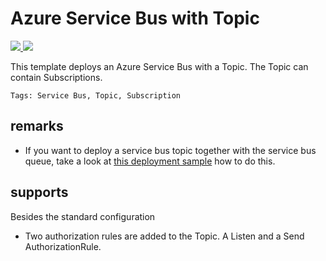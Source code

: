 # Azure Service Bus with Topic

<a href="https://portal.azure.com/#create/Microsoft.Template/uri/https%3A%2F%2Fraw.githubusercontent.com%2Fpascalnaber%2FEnterpriseARMTemplates%2Fmaster%2FResources%2FMicrosoft.ServiceBus(Topic)%2Fazuredeploy.json" target="_blank">
    <img src="http://azuredeploy.net/deploybutton.png"/>
</a>
<a href="http://armviz.io/#/?load=https%3A%2F%2Fraw.githubusercontent.com%2Fpascalnaber%2FEnterpriseARMTemplates%2Fmaster%2FResources%2FMicrosoft.ServiceBus(Topic)%2Fazuredeploy.json" target="_blank">
    <img src="http://armviz.io/visualizebutton.png"/>
</a>

This template deploys an Azure Service Bus with a Topic. The Topic can contain Subscriptions. 

`Tags: Service Bus, Topic, Subscription`

## remarks

- If you want to deploy a service bus topic together with the service bus queue, 
  take a look at [this deployment sample](https://github.com/pascalnaber/EnterpriseARMTemplates/tree/master/DeploymentSamples/ServiceBusQueueAndTopicWithSubscriptions) how to do this. 

## supports

Besides the standard configuration

- Two authorization rules are added to the Topic. A Listen and a Send AuthorizationRule.


